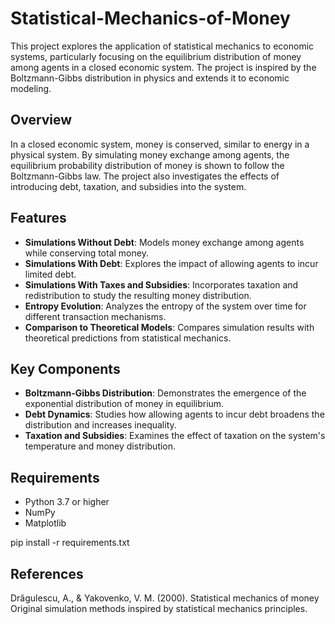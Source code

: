 # Statistical-Mechanics-of-Money

This project explores the application of statistical mechanics to economic systems, particularly focusing on the equilibrium distribution of money among agents in a closed economic system. The project is inspired by the Boltzmann-Gibbs distribution in physics and extends it to economic modeling.

## Overview

In a closed economic system, money is conserved, similar to energy in a physical system. By simulating money exchange among agents, the equilibrium probability distribution of money is shown to follow the Boltzmann-Gibbs law. The project also investigates the effects of introducing debt, taxation, and subsidies into the system.

## Features

- **Simulations Without Debt**: Models money exchange among agents while conserving total money.
- **Simulations With Debt**: Explores the impact of allowing agents to incur limited debt.
- **Simulations With Taxes and Subsidies**: Incorporates taxation and redistribution to study the resulting money distribution.
- **Entropy Evolution**: Analyzes the entropy of the system over time for different transaction mechanisms.
- **Comparison to Theoretical Models**: Compares simulation results with theoretical predictions from statistical mechanics.

## Key Components

- **Boltzmann-Gibbs Distribution**: Demonstrates the emergence of the exponential distribution of money in equilibrium.
- **Debt Dynamics**: Studies how allowing agents to incur debt broadens the distribution and increases inequality.
- **Taxation and Subsidies**: Examines the effect of taxation on the system's temperature and money distribution.

## Requirements
- Python 3.7 or higher
- NumPy
- Matplotlib

pip install -r requirements.txt


## References
Drăgulescu, A., & Yakovenko, V. M. (2000). Statistical mechanics of money
Original simulation methods inspired by statistical mechanics principles.

